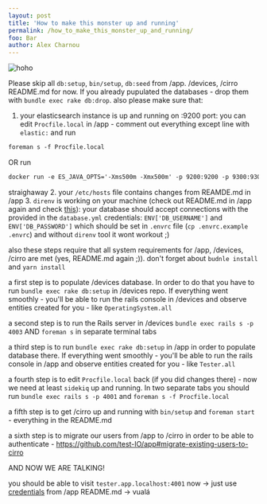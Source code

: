 ```yaml
---
layout: post
title: 'How to make this monster up and running'
permalink: /how_to_make_this_monster_up_and_running/
foo: Bar
author: Alex Charnou
---
```


![hoho](https://thumbs.gfycat.com/DiligentWellmadeAustraliansilkyterrier-size_restricted.gif)

Please skip all `db:setup`, `bin/setup`, `db:seed` from /app. /devices, /cirro README.md for now. If you already pupulated the databases - drop them with `bundle exec rake db:drop`. also please make sure that:
1. your elasticsearch instance is up and running on :9200 port: you can edit `Procfile.local` in /app - comment out everything except line with `elastic:` and run
 ```markdown
foreman s -f Procfile.local
```
OR run
```markdown
docker run -e ES_JAVA_OPTS='-Xms500m -Xmx500m' -p 9200:9200 -p 9300:9300 --volume elasticsearch_data:/usr/share/elasticsearch/data elasticsearch:5.6
```
straighaway
2. your `/etc/hosts` file contains changes from REAMDE.md in /app
3. `direnv` is working on your machine (check out README.md in /app again and check [this](https://direnv.net/docs/hook.html)): your database should accept connections with the provided in the `database.yml` credentials: `ENV['DB_USERNAME']` and `ENV['DB_PASSWORD']` which should be set in `.envrc` file (`cp .envrc.example .envrc`) and without `direnv` tool it wont workout ;)

also these steps require that all system requirements for /app, /devices, /cirro are met (yes, README.md again ;)). don't forget about `budnle install` and `yarn install`

a first step is to populate /devices database. In order to do that you have to run
`bundle exec rake db:setup` in /devices repo. If everything went smoothly - you'll be able to run the rails console in /devices and observe entities created for you - like `OperatingSystem.all`

a second step is to run the Rails server in /devices `bundle exec rails s -p 4003` AND `foreman s` in separate terminal tabs

a third step is to run `bundle exec rake db:setup` in /app in order to populate database there. If everything went smoothly - you'll be able to run the rails console in /app and observe entities created for you - like `Tester.all`

a fourth step is to edit `Procfile.local` back (if you did changes there) - now we need at least `sidekiq` up and running. In two separate tabs you should run `bundle exec rails s -p 4001` and `foreman s -f Procfile.local`

a fifth step is to get /cirro up and running with `bin/setup` and `foreman start` - everything in the README.md

a sixth step is to migrate our users from /app to /cirro in order to be able to authenticate - https://github.com/test-IO/app#migrate-existing-users-to-cirro

AND NOW WE ARE TALKING!

you should be able to visit `tester.app.localhost:4001` now -> just use [credentials](https://github.com/test-IO/app#credentials) from /app README.md -> vualá
